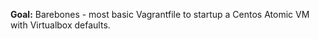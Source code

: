 **Goal:**
Barebones - most basic Vagrantfile to startup a Centos Atomic VM with Virtualbox defaults.